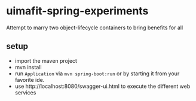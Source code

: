 # uimafit-spring-experiments
Attempt to marry two object-lifecycle containers to bring benefits for all

## setup

- import the maven project
- mvn install
- run `Application` via `mvn spring-boot:run` or by starting it from your favorite ide.
- use http://localhost:8080/swagger-ui.html to execute the different web services